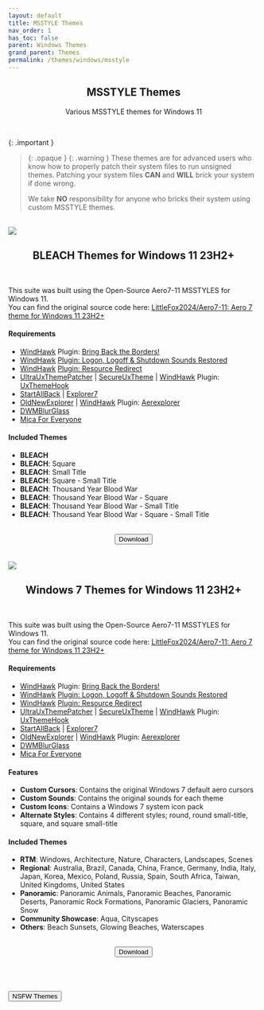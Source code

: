 ```yaml
---
layout: default
title: MSSTYLE Themes
nav_order: 1
has_toc: false
parent: Windows Themes
grand_parent: Themes
permalink: /themes/windows/msstyle
---
```


<div class="card">
<div class="container">
<h2 class="text-small" style="text-align:center">MSSTYLE Themes</h2>
<p class="text-small" style="text-align:center">Various MSSTYLE themes for Windows 11</p>
</div>
</div>
<br />

<!-- 
{: .note }
> {: .opaque }
> 
>
> 
-->

{: .important }
> {: .opaque }
> {: .warning }
> These themes are for advanced users who know how to properly patch their system files to run unsigned themes. 
> Patching your system files **CAN** and **WILL** brick your system if done wrong.
> 
> We take **NO** responsibility for anyone who bricks their system using custom MSSTYLE themes.

<br />
<div class="card">
<div class="responsive">
<img src="https://the-back-room.info/assets/images/themes/sfw/msstyle/BLEACH-TYBW.jpg" />
</div>
<div class="container">
<h2 class="text-small" style="text-align:center">BLEACH Themes for Windows 11 23H2+</h2>
<br />
<p>This suite was built using the Open-Source Aero7-11 MSSTYLES for Windows 11.<br />You can find the original source code here: <a href="https://github.com/LittleFox2024/Aero7-11" target="_blank">LittleFox2024/Aero7-11: Aero 7 theme for Windows 11 23H2+</a></p>
<h4>Requirements</h4>
<ul>
<li><a href="https://windhawk.net/" targe="_blank">WindHawk</a> Plugin: <a href="https://windhawk.net/mods/w11-dwm-fix" target="_blank">Bring Back the Borders!</a></li>
<li><a href="https://windhawk.net/" targe="_blank">WindHawk</a> <a href="https://windhawk.net/mods/logon-logoff-shutdown-sounds" target="_blank">Plugin: Logon, Logoff & Shutdown Sounds Restored</a></li>
<li><a href="https://windhawk.net/" targe="_blank">WindHawk</a> <a href="https://windhawk.net/mods/icon-resource-redirect" target="_blank">Plugin: Resource Redirect</a></li>
<li><a href="https://mhoefs.eu/software_uxtheme.php" target="_blank">UltraUxThemePatcher</a> | <a href="https://github.com/namazso/SecureUxTheme" target="_blank">SecureUxTheme</a> | <a href="https://windhawk.net/" targe="_blank">WindHawk</a> Plugin: <a href="https://windhawk.net/mods/uxtheme-hook" target="_blank">UxThemeHook</a></li>
<li><a href="https://www.startallback.com/" target="_blank">StartAllBack</a> | <a href="https://winclassic.net/thread/2588/explorer7-windows-explorer-10-11" target="_blank">Explorer7</a></li>
<li><a href="https://msfn.org/board/topic/170375-oldnewexplorer-119/" target="_blank">OldNewExplorer</a> | <a href="https://windhawk.net/" targe="_blank">WindHawk</a> Plugin: <a href="https://windhawk.net/mods/aerexplorer" target="_blank">Aerexplorer</a></li>
<li><a href="https://github.com/Maplespe/DWMBlurGlass" target="_blank">DWMBlurGlass</a></li>
<li><a href="https://github.com/MicaForEveryone/MicaForEveryone" target="_blank">Mica For Everyone</a></li>
</ul>
<h4>Included Themes</h4>
<ul>
<li><b>BLEACH</b></li>
<li><b>BLEACH</b>: Square</li>
<li><b>BLEACH</b>: Small Title</li>
<li><b>BLEACH</b>: Square - Small Title</li>
<li><b>BLEACH</b>: Thousand Year Blood War</li>
<li><b>BLEACH</b>: Thousand Year Blood War - Square</li>
<li><b>BLEACH</b>: Thousand Year Blood War - Small Title</li>
<li><b>BLEACH</b>: Thousand Year Blood War - Square - Small Title</li>
</ul>
</div>
<br />
<span class="fs-3">
<div align="center" class="text-small">
<a href="https://github.com/The-Back-Room/BLEACH-Themes-for-Windows-11/archive/refs/heads/main.zip" target="_blank">
<button type="button" name="button" class="btn">Download</button></a> 
</div>
</span>
<br />
</div>
<br />
<div class="card">
<div class="responsive">
<img src="https://the-back-room.info/assets/images/themes/sfw/msstyle/WINDOWS-7.jpg" />
</div>
<div class="container">
<h2 class="text-small" style="text-align:center">Windows 7 Themes for Windows 11 23H2+</h2>
<br />
<p>This suite was built using the Open-Source Aero7-11 MSSTYLES for Windows 11.<br />You can find the original source code here: <a href="https://github.com/LittleFox2024/Aero7-11" target="_blank">LittleFox2024/Aero7-11: Aero 7 theme for Windows 11 23H2+</a></p>
<h4>Requirements</h4>
<ul>
<li><a href="https://windhawk.net/" targe="_blank">WindHawk</a> Plugin: <a href="https://windhawk.net/mods/w11-dwm-fix" target="_blank">Bring Back the Borders!</a></li>
<li><a href="https://windhawk.net/" targe="_blank">WindHawk</a> <a href="https://windhawk.net/mods/logon-logoff-shutdown-sounds" target="_blank">Plugin: Logon, Logoff & Shutdown Sounds Restored</a></li>
<li><a href="https://windhawk.net/" targe="_blank">WindHawk</a> <a href="https://windhawk.net/mods/icon-resource-redirect" target="_blank">Plugin: Resource Redirect</a></li>
<li><a href="https://mhoefs.eu/software_uxtheme.php" target="_blank">UltraUxThemePatcher</a> | <a href="https://github.com/namazso/SecureUxTheme" target="_blank">SecureUxTheme</a> | <a href="https://windhawk.net/" targe="_blank">WindHawk</a> Plugin: <a href="https://windhawk.net/mods/uxtheme-hook" target="_blank">UxThemeHook</a></li>
<li><a href="https://www.startallback.com/" target="_blank">StartAllBack</a> | <a href="https://winclassic.net/thread/2588/explorer7-windows-explorer-10-11" target="_blank">Explorer7</a></li>
<li><a href="https://msfn.org/board/topic/170375-oldnewexplorer-119/" target="_blank">OldNewExplorer</a> | <a href="https://windhawk.net/" targe="_blank">WindHawk</a> Plugin: <a href="https://windhawk.net/mods/aerexplorer" target="_blank">Aerexplorer</a></li>
<li><a href="https://github.com/Maplespe/DWMBlurGlass" target="_blank">DWMBlurGlass</a></li>
<li><a href="https://github.com/MicaForEveryone/MicaForEveryone" target="_blank">Mica For Everyone</a></li>
</ul>
<h4>Features</h4>
<ul>
<li><b>Custom Cursors</b>: Contains the original Windows 7 default aero cursors</li>
<li><b>Custom Sounds</b>: Contains the original sounds for each theme</li>
<li><b>Custom Icons</b>: Contains a Windows 7 system icon pack</li>
<li><b>Alternate Styles</b>: Contains 4 different styles; round, round small-title, square, and square small-title</li>
</ul>
<h4>Included Themes</h4>
<ul>
<li><b>RTM</b>: Windows, Architecture, Nature, Characters, Landscapes, Scenes</li>
<li><b>Regional</b>: Australia, Brazil, Canada, China, France, Germany, India, Italy, Japan, Korea, Mexico, Poland, Russia, Spain, South Africa, Taiwan, United Kingdoms, United States</li>
<li><b>Panoramic</b>: Panoramic Animals, Panoramic Beaches, Panoramic Deserts, Panoramic Rock Formations, Panoramic Glaciers, Panoramic Snow</li>
<li><b>Community Showcase</b>: Aqua, Cityscapes</li>
<li><b>Others</b>: Beach Sunsets, Glowing Beaches, Waterscapes</li>
</ul>
</div>
<br />
<span class="fs-3">
<div align="center" class="text-small">
<a href="https://github.com/The-Back-Room/Windows-7-Themes-for-Windows-11/archive/refs/heads/main.zip" target="_blank">
<button type="button" name="button" class="btn">Download</button></a> 
</div>
</span>
<br />
</div>
<br /><br />
<!-- ////////////////////////////////////////////////////////////////////////////////////////////////////////////////////// -->
<br />
<a href="/themes/windows/msstyle/nsfw">
<button type="button" name="button" class="btn">NSFW Themes</button></a> 
<br />
<!-- ////////////////////////////////////////////////////////////////////////////////////////////////////////////////////// -->
